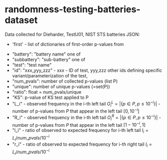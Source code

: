 # randomness-testing-batteries-dataset
Data collected for Dieharder, TestU01, NIST STS batteries
JSON: 
 * 'first' - list of dictionaries of first-order p-values from  
  - "battery": "battery name" one of
  - "subbattery": "sub-battery" one of
  - "test": "test name"
  - "id": "xxx_yyy_zzz" - xxx - ID of test, yyy,zzz other ids defining specific variant/parameterization of the test,  
  - "num_pvals": number of collected p-values (list P)
  - "unique": number of unique p-values (=set(P))
  - "ratio": float = num_pvals/unique 
  - "KS": p-value of KS test applied to P
  - "L\_i" - observed frequency in the i-th left tail $O^L_i=|\{p \in P, p\leq 10^{-i}\}|$ - number of p-values from $P$ that appear in the left tail $[0, 10^{-i}]$
  - "R\_i" - observed frequency in the i-th left tail $O^R_i=|\{p \in P, p\leq 10^{-i}\}|$ - number of p-values from $P$ that appear in the left tail $[1-10^{-i}, 1]$
  - "l\_i" - ratio of observed to expected frequency for i-th left tail $l_i=L_i/num\_pvals/10^{-i}$
  - "r\_i" - ratio of observed to expected frequency for i-th right tail $l_i=L_i/num\_pvals/10^{-i}$
